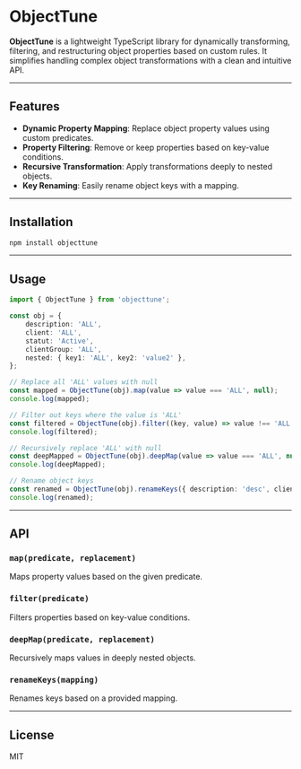 # ObjectTune

**ObjectTune** is a lightweight TypeScript library for dynamically transforming, filtering, and restructuring object properties based on custom rules. It simplifies handling complex object transformations with a clean and intuitive API.

---

## Features

- **Dynamic Property Mapping**: Replace object property values using custom predicates.
- **Property Filtering**: Remove or keep properties based on key-value conditions.
- **Recursive Transformation**: Apply transformations deeply to nested objects.
- **Key Renaming**: Easily rename object keys with a mapping.

---

## Installation

```bash
npm install objecttune
```

---

## Usage

```typescript
import { ObjectTune } from 'objecttune';

const obj = {
    description: 'ALL',
    client: 'ALL',
    statut: 'Active',
    clientGroup: 'ALL',
    nested: { key1: 'ALL', key2: 'value2' },
};

// Replace all 'ALL' values with null
const mapped = ObjectTune(obj).map(value => value === 'ALL', null);
console.log(mapped);

// Filter out keys where the value is 'ALL'
const filtered = ObjectTune(obj).filter((key, value) => value !== 'ALL');
console.log(filtered);

// Recursively replace 'ALL' with null
const deepMapped = ObjectTune(obj).deepMap(value => value === 'ALL', null);
console.log(deepMapped);

// Rename object keys
const renamed = ObjectTune(obj).renameKeys({ description: 'desc', client: 'customer' });
console.log(renamed);
```

---

## API

### `map(predicate, replacement)`
Maps property values based on the given predicate.

### `filter(predicate)`
Filters properties based on key-value conditions.

### `deepMap(predicate, replacement)`
Recursively maps values in deeply nested objects.

### `renameKeys(mapping)`
Renames keys based on a provided mapping.

---

## License
MIT